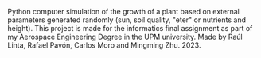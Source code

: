 Python computer simulation of the growth of a plant based on external parameters generated randomly (sun, soil quality, "eter" or nutrients and height). This project is made for the informatics final assignment as part of my Aerospace Engineering Degree in the UPM university. Made by Raúl Linta, Rafael Pavón, Carlos Moro and Mingming Zhu. 2023.
